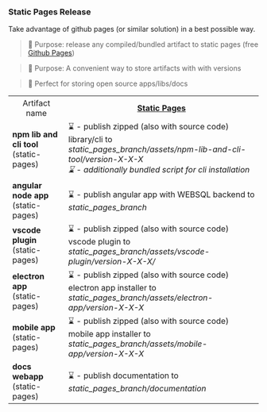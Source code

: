 
### Static Pages Release
Take advantage of github pages (or similar solution) in a best possible way.

> 🚀 Purpose: release any compiled/bundled artifact to static pages 
(free [Github Pages](https://pages.github.com/))

> 🚀 Purpose: A convenient way to store artifacts with with versions

> 🚀 Perfect for storing open source apps/libs/docs

<table>
  <tr>
    <th style="font-weight:normal;">Artifact name</th>
    <th><u>Static Pages</u></th>
  </tr>
  <tr>
    <td><b>npm lib and cli tool</b><br>(static-pages)</td>
    <td> 
      ⌛ - publish zipped (also with source code) library/cli to <br>
       <i>static_pages_branch/assets/npm-lib-and-cli-tool/version-X-X-X<i> <br>
      ⌛ - additionally bundled script for cli installation  <br>
    </td>
  </tr>
  <tr>
    <td><b>angular node app</b><br>(static-pages)</td>
    <td> 
    ⌛ -  publish angular app with WEBSQL backend to <br>
    <i>static_pages_branch</i>
    </td>
  </tr>
  <tr>
    <td><b>vscode plugin</b><br>(static-pages)</td>
    <td>
     ⌛ - publish zipped (also with source code) vscode plugin to <br>
       <i>static_pages_branch/assets/vscode-plugin/version-X-X-X/</i> <br>
    </td>
  </tr>
  <tr>
    <td><b>electron app</b><br>(static-pages)</td>
    <td>
     ⌛ - publish zipped (also with source code) electron app installer to <br>
       <i>static_pages_branch/assets/electron-app/version-X-X-X</i> <br>
    </td>
  </tr>
  <tr>
    <td><b>mobile app</b><br>(static-pages)</td>
    <td>
    ⌛ - publish zipped (also with source code) mobile app installer to <br>
      <i>static_pages_branch/assets/mobile-app/version-X-X-X</i> <br>
    </td>
  </tr>
  <tr>
    <td><b>docs webapp</b><br>(static-pages)</td>
    <td>
    ⌛ - publish documentation to<br>
       <i>static_pages_branch/documentation</i> <br>
    </td>
  </tr>
</table>
